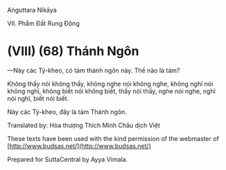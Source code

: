 Aṅguttara Nikāya

VII. Phẩm Ðất Rung Ðộng

# (VIII) (68) Thánh Ngôn

—Này các Tỷ-kheo, có tám thánh ngôn này. Thế nào là tám?

Không thấy nói không thấy, không nghe nói không nghe, không nghĩ nói không nghĩ, không biết nói không biết, thấy nói thấy, nghe nói nghe, nghĩ nói nghĩ, biết nói biết.

Này các Tỷ-kheo, đây là tám Thánh ngôn.

Translated by: Hòa thượng Thích Minh Châu dịch Việt

These texts have been used with the kind permission of the webmaster of [http://www.budsas.net/](http://www.budsas.net/)

Prepared for SuttaCentral by Ayya Vimala.